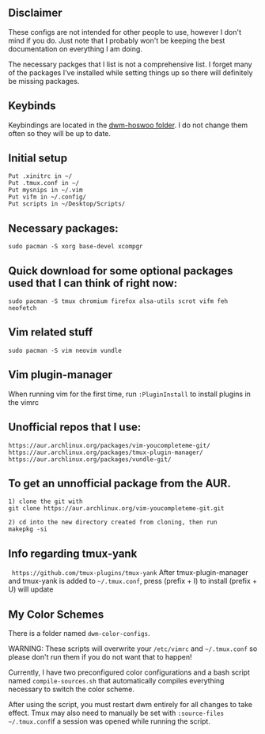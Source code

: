 ## Disclaimer 

These configs are not intended for other people to use, however I don't mind if you do. Just note that I probably won't be keeping the best documentation on everything I am doing.

The necessary packges that I list is not a comprehensive list. I forget many of the packages I've installed while setting things up so there will definitely be missing packages.

## Keybinds 

Keybindings are located in the [dwm-hoswoo folder](https://github.com/hosua/hoswoo-configs/tree/main/dwm-hoswoo). I do not change them often so they will be up to date.

## Initial setup
```
Put .xinitrc in ~/
Put .tmux.conf in ~/
Put mysnips in ~/.vim
Put vifm in ~/.config/
Put scripts in ~/Desktop/Scripts/
```
## Necessary packages:
```
sudo pacman -S xorg base-devel xcompgr
```
## Quick download for some optional packages used that I can think of right now:
```
sudo pacman -S tmux chromium firefox alsa-utils scrot vifm feh neofetch 
```
## Vim related stuff
```
sudo pacman -S vim neovim vundle
```

## Vim plugin-manager

When running vim for the first time, run ```:PluginInstall``` to install plugins in the vimrc


## Unofficial repos that I use:
``` 
https://aur.archlinux.org/packages/vim-youcompleteme-git/ 
https://aur.archlinux.org/packages/tmux-plugin-manager/
https://aur.archlinux.org/packages/vundle-git/
```

## To get an unnofficial package from the AUR. 
``` 
1) clone the git with
git clone https://aur.archlinux.org/vim-youcompleteme-git.git

2) cd into the new directory created from cloning, then run  
makepkg -si
```

## Info regarding tmux-yank
``` https://github.com/tmux-plugins/tmux-yank```
After tmux-plugin-manager and tmux-yank is added to ```~/.tmux.conf```, press (prefix + I) to install (prefix + U) will update


## My Color Schemes 
There is a folder named ``` dwm-color-configs ```. 

WARNING: These scripts will overwrite your ```/etc/vimrc``` and ```~/.tmux.conf``` so please don't run them if you do not want that to happen!

Currently, I have two preconfigured color configurations and a bash script named ```compile-sources.sh``` that automatically compiles everything necessary to switch the color scheme. 

After using the script, you must restart dwm entirely for all changes to take effect. Tmux may also need to manually be set with ```:source-files ~/.tmux.conf```if a session was opened while running the script.
		

